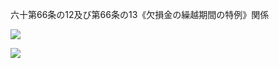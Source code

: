 六十第66条の12及び第66条の13《欠損金の繰越期間の特例》関係

![](https://www.nta.go.jp/tmp/4aef0fdb-533c-4188-85a6-df961c633ea4/images/33e72e66b0f5afece83f354084566c0d863d5536dbe5928c4d29ee1ea4713def.jpg)

![](https://www.nta.go.jp/tmp/4aef0fdb-533c-4188-85a6-df961c633ea4/images/b7697206edceec8ff7ee975040bb34c4e023e48c5fdd8f8e5ba16eef817d32fe.jpg)